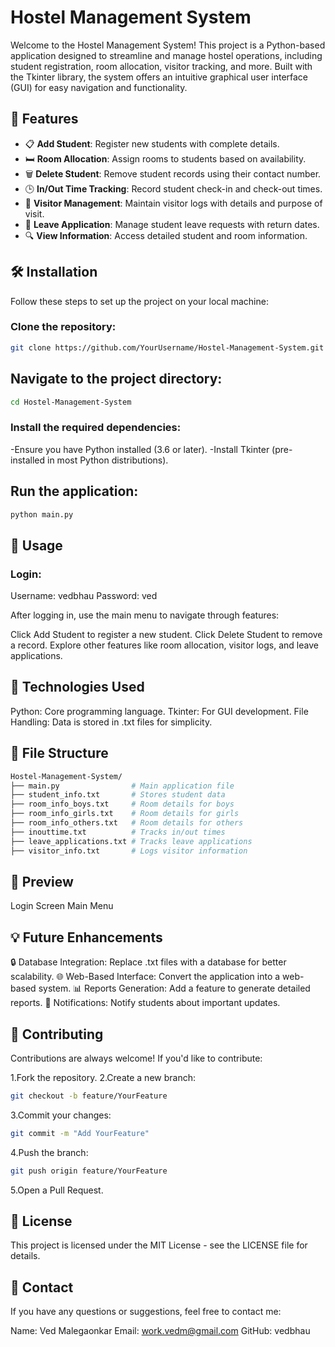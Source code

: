 # Hostel Management System

Welcome to the Hostel Management System! This project is a Python-based application designed to streamline and manage hostel operations, including student registration, room allocation, visitor tracking, and more. Built with the Tkinter library, the system offers an intuitive graphical user interface (GUI) for easy navigation and functionality.

## 🌟 Features
- 📋 **Add Student**: Register new students with complete details.
- 🛏️ **Room Allocation**: Assign rooms to students based on availability.
- 🗑️ **Delete Student**: Remove student records using their contact number.
- 🕒 **In/Out Time Tracking**: Record student check-in and check-out times.
- 👥 **Visitor Management**: Maintain visitor logs with details and purpose of visit.
- 📝 **Leave Application**: Manage student leave requests with return dates.
- 🔍 **View Information**: Access detailed student and room information.

## 🛠️ Installation
Follow these steps to set up the project on your local machine:

### Clone the repository:
```bash
git clone https://github.com/YourUsername/Hostel-Management-System.git
```
## Navigate to the project directory:
```bash
cd Hostel-Management-System
```
### Install the required dependencies:
-Ensure you have Python installed (3.6 or later).
-Install Tkinter (pre-installed in most Python distributions).

## Run the application:
```bash
python main.py
```


## 🚀 Usage
### Login:
Username: vedbhau
Password: ved

After logging in, use the main menu to navigate through features:

Click Add Student to register a new student.
Click Delete Student to remove a record.
Explore other features like room allocation, visitor logs, and leave applications.

## 🧰 Technologies Used
Python: Core programming language.
Tkinter: For GUI development.
File Handling: Data is stored in .txt files for simplicity.

## 📂 File Structure
```bash
Hostel-Management-System/
├── main.py                # Main application file
├── student_info.txt       # Stores student data
├── room_info_boys.txt     # Room details for boys
├── room_info_girls.txt    # Room details for girls
├── room_info_others.txt   # Room details for others
├── inouttime.txt          # Tracks in/out times
├── leave_applications.txt # Tracks leave applications
├── visitor_info.txt       # Logs visitor information
```

## 👀 Preview
Login Screen
Main Menu

## 💡 Future Enhancements
🔒 Database Integration: Replace .txt files with a database for better scalability.
🌐 Web-Based Interface: Convert the application into a web-based system.
📊 Reports Generation: Add a feature to generate detailed reports.
🔔 Notifications: Notify students about important updates.

## 🤝 Contributing
Contributions are always welcome! If you'd like to contribute:

1.Fork the repository.
2.Create a new branch:
```bash
git checkout -b feature/YourFeature
```
3.Commit your changes:
```bash
git commit -m "Add YourFeature"
```
4.Push the branch:
```bash
git push origin feature/YourFeature
```
5.Open a Pull Request.

## 📝 License
This project is licensed under the MIT License - see the LICENSE file for details.

## 📧 Contact
If you have any questions or suggestions, feel free to contact me:

Name: Ved Malegaonkar
Email: work.vedm@gmail.com
GitHub: vedbhau
